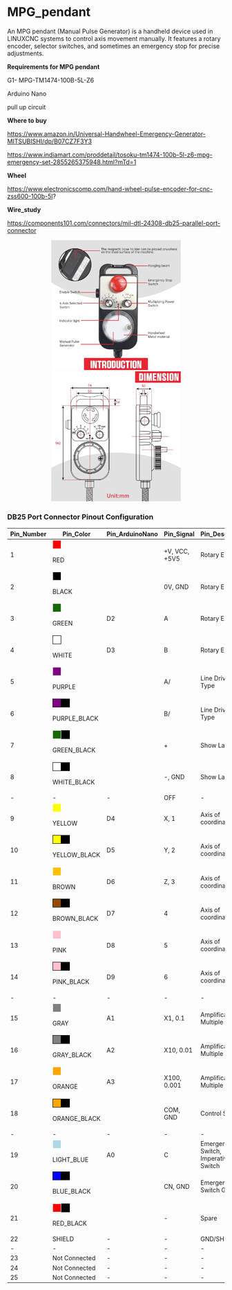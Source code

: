 # MPG_pendant
An MPG pendant (Manual Pulse Generator) is a handheld device used in LINUXCNC systems to control axis movement manually. It features a rotary encoder, selector switches, and sometimes an emergency stop for precise adjustments.





**Requirements for MPG pendant**

G1- MPG-TM1474-100B-5L-Z6

Arduino Nano

pull up circuit




**Where to buy**

https://www.amazon.in/Universal-Handwheel-Emergency-Generator-MITSUBISHI/dp/B07CZ7F3Y3

https://www.indiamart.com/proddetail/tosoku-tm1474-100b-5l-z6-mpg-emergency-set-2855265375948.html?mTd=1


**Wheel**

https://www.electronicscomp.com/hand-wheel-pulse-encoder-for-cnc-zss600-100b-5l?





**Wire_study**

https://components101.com/connectors/mil-dtl-24308-db25-parallel-port-connector






<p align="center">
  <img src="Doc/Front_view.jpg" width="300" height="300">
  <img src="Doc/Dimension.jpg" width="300" height="300">
</p>







### DB25 Port Connector Pinout Configuration


| Pin_Number | Pin_Color | Pin_ArduinoNano  | Pin_Signal  | Pin_Description |
| --- |  --- | --- |  --- | --- |
| 1 | <img src="colurs/red.png" width="20" height="20"> <p>RED</p> |   | +V, VCC, +5V5  | Rotary Encoder |
| 2 | <img src="colurs/black.png" width="20" height="20"> <p>BLACK</p>  |   | 0V, GND  | Rotary Encoder |
| 3 | <img src="colurs/green.png" width="20" height="20"> <p>GREEN</p>  |D2| A  | Rotary Encoder |
| 4 | <img src="colurs/white.png" width="20" height="20"> <p>WHITE</p>  |D3| B  | Rotary Encoder |
| 5 | <img src="colurs/purple.png" width="20" height="20"> <p>PURPLE</p>  |   | A/  | Line Driver Type |
| 6 | <img src="colurs/purple_black.png" width="40" height="20"> <p>PURPLE_BLACK</p>  |   | B/  | Line Driver Type |
| 7 | <img src="colurs/green_black.png" width="40" height="20"> <p>GREEN_BLACK</p>  |   | +  | Show Lamp |
| 8 | <img src="colurs/white_black.png" width="40" height="20"> <p>WHITE_BLACK</p>  |   | -, GND  | Show Lamp |
|-|-|-| OFF  | - |
| 9 | <img src="colurs/yellow.png" width="20" height="20"> <p>YELLOW</p>  | D4| X, 1  | Axis of coordinates |
| 10 | <img src="colurs/yellow_black.png" width="40" height="20"> <p>YELLOW_BLACK</p>  |D5| Y, 2  | Axis of coordinates |
| 11 | <img src="colurs/brown.png" width="20" height="20"> <p>BROWN</p>  |D6| Z, 3  | Axis of coordinates |
| 12 | <img src="colurs/brown_black.png" width="40" height="20"> <p>BROWN_BLACK</p>  |D7| 4  | Axis of coordinates |
| 13 | <img src="colurs/pink.png" width="20" height="20"> <p>PINK</p>  |D8| 5  | Axis of coordinates |
| 14 | <img src="colurs/pink_black.png" width="40" height="20"> <p>PINK_BLACK</p> |D9| 6  | Axis of coordinates |
|-|-|-| -  |-|
| 15 | <img src="colurs/gray.png" width="20" height="20"> <p>GRAY</p>  |A1| X1, 0.1  | Amplificatory Multiple |
| 16 | <img src="colurs/gray_black.png" width="40" height="20"> <p>GRAY_BLACK</p>  |A2| X10, 0.01  | Amplificatory Multiple |
| 17 | <img src="colurs/orange.png" width="20" height="20"> <p>ORANGE</p>  |A3| X100, 0.001  | Amplificatory Multiple |
| 18 | <img src="colurs/orange_black.png" width="40" height="20"> <p>ORANGE_BLACK</p> |   | COM, GND  | Control Switch |
|-|-|-| -  |-|
| 19 | <img src="colurs/lightblue.png" width="20" height="20"> <p>LIGHT_BLUE</p>   |A0| C  | Emergency Switch, Imperative Switch |
| 20 | <img src="colurs/blue_black.png" width="40" height="20"> <p>BLUE_BLACK</p>   |   | CN, GND  | Emergency Switch GND |
| 21 | <img src="colurs/red_black.png" width="40" height="20"> <p>RED_BLACK</p>   |   | -  | Spare |
| 22 | SHIELD   |-| -| GND/SHIELD |
|-|-|-| -  |-|
| 23 | Not Connected   |-| -| - |
| 24 | Not Connected   |-| -| - |
| 25 | Not Connected   |-| -| - |

	



